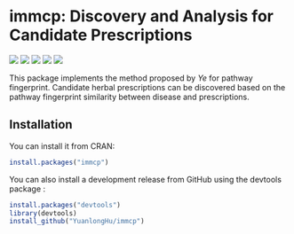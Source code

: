 
# immcp: Discovery and Analysis for Candidate Prescriptions
[![](https://img.shields.io/cran/v/immcp?label=CRAN)](https://CRAN.R-project.org/package=immcp)
[![](https://img.shields.io/badge/devel%20version-0.9.7-blue)](https://github.com/YuanlongHu/immcp)
[![](https://img.shields.io/github/license/YuanlongHu/immcp)](https://github.com/YuanlongHu/immcp/blob/master/LICENSE.md)
[![](https://travis-ci.com/YuanlongHu/immcp.svg?branch=master)](https://travis-ci.com/github/YuanlongHu/immcp)
[![](https://img.shields.io/github/repo-size/YuanlongHu/immcp)](https://github.com/YuanlongHu/immcp)


This package implements the method proposed by *Ye* for pathway fingerprint. Candidate herbal prescriptions can be discovered based on the pathway fingerprint similarity between disease and prescriptions.

## Installation
You can install it from CRAN:

``` r
install.packages("immcp")
```

You can also install a development release from GitHub using the devtools package :

``` r
install.packages("devtools")
library(devtools)
install_github("YuanlongHu/immcp")
```


